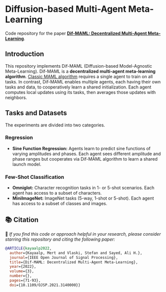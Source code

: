 # Diffusion-based Multi-Agent Meta-Learning

Code repository for the paper [**Dif-MAML: Decentralized Multi-Agent Meta-Learning**](https://ieeexplore.ieee.org/stamp/stamp.jsp?tp=&arnumber=9669064).

## Introduction

This repository implements Dif-MAML (Diffusion-based Model-Agnostic Meta-Learning). Dif-MAML is a **decentralized multi-agent meta-learning algorithm**. [Classic MAML algorithm](https://proceedings.mlr.press/v70/finn17a.html) requires a single agent to train on all tasks. In contrast, Dif-MAML enables multiple agents, each having their own tasks and data, to cooperatively learn a shared initialization. Each agent computes local updates using its tasks, then averages those updates with neighbors. 

## Tasks and Datasets

The experiments are divided into two categories. 

### Regression
- **Sine Function Regression:** Agents learn to predict sine functions of varying amplitudes and phases. Each agent sees different amplitude and phase ranges but cooperates via Dif-MAML algorithm to learn a shared launch model.

### Few-Shot Classification
- **Omniglot:** Character recognition tasks in 1- or 5-shot scenarios. Each agent has access to a subset of characters. 
- **MiniImageNet:** ImageNet tasks (5-way, 1-shot or 5-shot). Each agent has access to a subset of classes and images.

## 📚 Citation

🌟 *If you find this code or approach helpful in your research, please consider starring this repository and citing the following paper:*

```bibtex
@ARTICLE{kayaalp2022,
  author={Kayaalp, Mert and Vlaski, Stefan and Sayed, Ali H.},
  journal={IEEE Open Journal of Signal Processing}, 
  title={Dif-MAML: Decentralized Multi-Agent Meta-Learning}, 
  year={2022},
  volume={3},
  number={},
  pages={71-93},
  doi={10.1109/OJSP.2021.3140000}}


